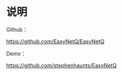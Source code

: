 # 说明

Github：

<https://github.com/EasyNetQ/EasyNetQ>



Demo：

<https://github.com/stephenhaunts/EasyNetQ>

